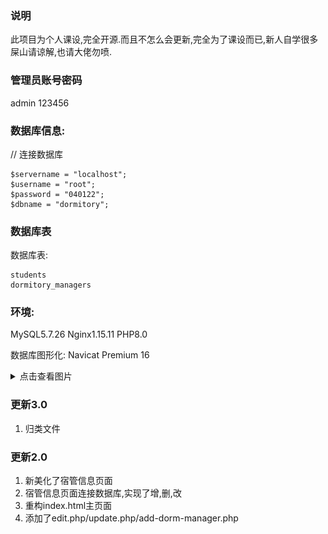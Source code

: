 ### 说明

此项目为个人课设,完全开源.而且不怎么会更新,完全为了课设而已,新人自学很多屎山请谅解,也请大佬勿喷.

### 管理员账号密码

admin
123456

### 数据库信息:

// 连接数据库

```
$servername = "localhost";
$username = "root";
$password = "040122";
$dbname = "dormitory";
```

### 数据库表

数据库表:

```dormitories
students
dormitory_managers
```

### 环境:

MySQL5.7.26
Nginx1.15.11
PHP8.0

数据库图形化:
Navicat Premium 16

<details>
<summary>点击查看图片</summary>

![](./images/1.png)

![](./images/2.png)

![](./images/3.png)

![](./images/4.png)

![](./images/5.png)

![](./images/6.png)

![](./images/7.png)

![](./images/8.png)

![](./images/9.png)

![](./images/10.png)

![](./images/11.png)

</details>

### 更新3.0

1. 归类文件

### 更新2.0

1.  新美化了宿管信息页面
2.  宿管信息页面连接数据库,实现了增,删,改
3.  重构index.html主页面
4.  添加了edit.php/update.php/add-dorm-manager.php
